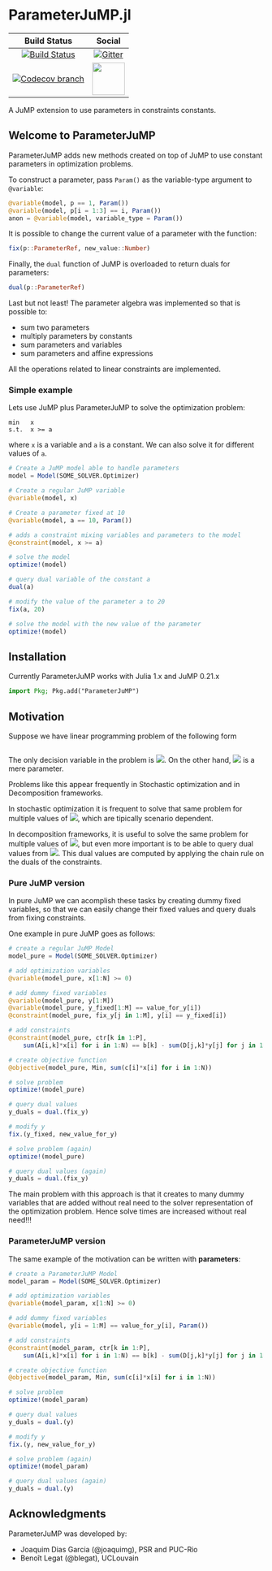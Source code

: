 # ParameterJuMP.jl

| **Build Status** | **Social** |
|:----------------:|:----------:|
| [![Build Status][build-img]][build-url] | [![Gitter][gitter-img]][gitter-url] |
| [![Codecov branch][codecov-img]][codecov-url] | [<img src="https://upload.wikimedia.org/wikipedia/commons/thumb/a/af/Discourse_logo.png/799px-Discourse_logo.png" width="64">][discourse-url] |

A JuMP extension to use parameters in constraints constants.

[build-img]: https://github.com/JuliaStochOpt/ParameterJuMP.jl/workflows/CI/badge.svg?branch=master
[build-url]: https://github.com/JuliaStochOpt/ParameterJuMP.jl/actions?query=workflow%3ACI
[codecov-img]: https://codecov.io/gh/JuliaStochOpt/ParameterJuMP.jl/branch/master/graph/badge.svg
[codecov-url]: https://codecov.io/gh/JuliaStochOpt/ParameterJuMP.jl

[gitter-url]: https://gitter.im/JuliaOpt/StochasticDualDynamicProgramming.jl?utm_source=share-link&utm_medium=link&utm_campaign=share-link
[gitter-img]: https://badges.gitter.im/JuliaOpt/StochasticDualDynamicProgramming.jl.svg
[discourse-url]: https://discourse.julialang.org/c/domain/opt

## Welcome to ParameterJuMP

ParameterJuMP adds new methods created on top of JuMP to use constant
parameters in optimization problems.

To construct a parameter, pass `Param()` as the variable-type argument to
`@variable`:
```julia
@variable(model, p == 1, Param())
@variable(model, p[i = 1:3] == i, Param())
anon = @variable(model, variable_type = Param())
```

It is possible to change the current value of a parameter with the
function:

```julia
fix(p::ParameterRef, new_value::Number)
```

Finally, the `dual` function of JuMP is overloaded to return duals
for parameters:

```julia
dual(p::ParameterRef)
```

Last but not least!
The parameter algebra was implemented so that is possible to:

- sum two parameters
- multiply parameters by constants
- sum parameters and variables
- sum parameters and affine expressions

All the operations related to linear constraints are implemented.

### Simple example

Lets use JuMP plus ParameterJuMP to solve the optimization problem:

```
min   x
s.t.  x >= a
```

where `x` is a variable and `a` is a constant.
We can also solve it for different values of `a`.

```julia
# Create a JuMP model able to handle parameters
model = Model(SOME_SOLVER.Optimizer)

# Create a regular JuMP variable
@variable(model, x)

# Create a parameter fixed at 10
@variable(model, a == 10, Param())

# adds a constraint mixing variables and parameters to the model
@constraint(model, x >= a)

# solve the model
optimize!(model)

# query dual variable of the constant a
dual(a)

# modify the value of the parameter a to 20
fix(a, 20)

# solve the model with the new value of the parameter
optimize!(model)
```

## Installation

Currently ParameterJuMP works with Julia 1.x and JuMP 0.21.x

```julia
import Pkg; Pkg.add("ParameterJuMP")
```

## Motivation

Suppose we have linear programming problem of the following form

<p align="center">
<img src="https://latex.codecogs.com/gif.latex?\begin{array}{ll}&space;\mbox{minimize}&space;&&space;c^\top&space;x\\&space;\mbox{subject&space;to}&space;&&space;Ax&space;&space;=&space;b&space;-&space;D&space;y&space;\\&space;&&space;x&space;\geq&space;0,&space;\end{array}" title=""/>
</p>

The only decision variable in the problem is <img src="http://latex.codecogs.com/gif.latex?x" border="0"/>.
On the other hand, <img src="http://latex.codecogs.com/gif.latex?y" border="0"/> is a mere parameter.

Problems like this appear frequently in Stochastic optimization and in Decomposition frameworks.

In stochastic optimization it is frequent to solve that same problem for
multiple values of <img src="http://latex.codecogs.com/gif.latex?y" border="0"/>, which are tipically scenario dependent.

In decomposition frameworks, it is useful to solve the same problem
for multiple values of <img src="http://latex.codecogs.com/gif.latex?y" border="0"/>, but even more important is to be able
to query dual values from <img src="http://latex.codecogs.com/gif.latex?y" border="0"/>. This dual values are computed by applying
the chain rule on the duals of the constraints.


### Pure JuMP version

In pure JuMP we can acomplish these tasks by creating dummy fixed variables,
so that we can easily change their fixed values and query duals from fixing
constraints.

One example in pure JuMP goes as follows:

```julia
# create a regular JuMP Model
model_pure = Model(SOME_SOLVER.Optimizer)

# add optimization variables
@variable(model_pure, x[1:N] >= 0)

# add dummy fixed variables
@variable(model_pure, y[1:M])
@variable(model_pure, y_fixed[1:M] == value_for_y[i])
@constraint(model_pure, fix_y[j in 1:M], y[i] == y_fixed[i])

# add constraints
@constraint(model_pure, ctr[k in 1:P],
    sum(A[i,k]*x[i] for i in 1:N) == b[k] - sum(D[j,k]*y[j] for j in 1:M))

# create objective function
@objective(model_pure, Min, sum(c[i]*x[i] for i in 1:N))

# solve problem
optimize!(model_pure)

# query dual values
y_duals = dual.(fix_y)

# modify y
fix.(y_fixed, new_value_for_y)

# solve problem (again)
optimize!(model_pure)

# query dual values (again)
y_duals = dual.(fix_y)
```

The main problem with this approach is that it creates to many dummy
variables that are added without real need to the solver representation
of the optimization problem. Hence solve times are increased without
real need!!!

### ParameterJuMP version

The same example of the motivation can be written with **parameters**:

```julia
# create a ParameterJuMP Model
model_param = Model(SOME_SOLVER.Optimizer)

# add optimization variables
@variable(model_param, x[1:N] >= 0)

# add dummy fixed variables
@variable(model, y[i = 1:M] == value_for_y[i], Param())

# add constraints
@constraint(model_param, ctr[k in 1:P],
    sum(A[i,k]*x[i] for i in 1:N) == b[k] - sum(D[j,k]*y[j] for j in 1:M))

# create objective function
@objective(model_param, Min, sum(c[i]*x[i] for i in 1:N))

# solve problem
optimize!(model_param)

# query dual values
y_duals = dual.(y)

# modify y
fix.(y, new_value_for_y)

# solve problem (again)
optimize!(model_param)

# query dual values (again)
y_duals = dual.(y)
```

## Acknowledgments

ParameterJuMP was developed by:
 - Joaquim Dias Garcia (@joaquimg), PSR and PUC-Rio
 - Benoît Legat (@blegat),  UCLouvain
